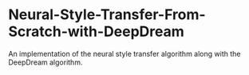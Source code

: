 # Neural-Style-Transfer-From-Scratch-with-DeepDream
An implementation of the neural style transfer algorithm along with the DeepDream algorithm.
